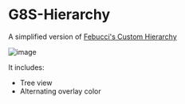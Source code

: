 # G8S-Hierarchy
A simplified version of [Febucci's Custom Hierarchy](https://www.febucci.com/2020/10/custom-hierarchy-for-unit)

![image](https://user-images.githubusercontent.com/8338680/191030308-8d950bd1-ebad-4e7a-9077-be37f176c367.png)

It includes:
- Tree view
- Alternating overlay color
